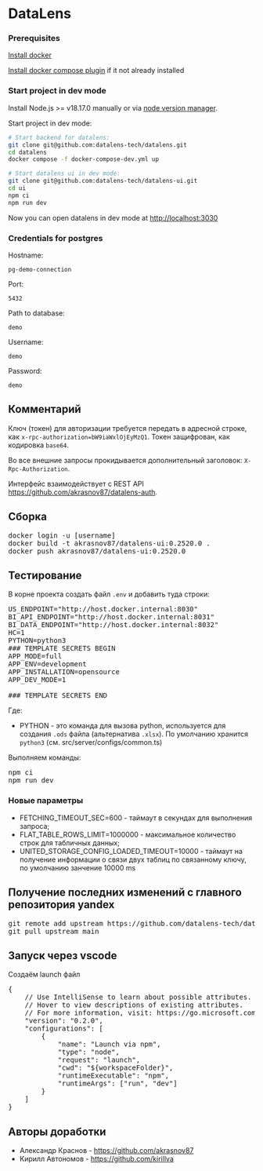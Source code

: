# DataLens

### Prerequisites

[Install docker](https://docs.docker.com/engine/install/)

[Install docker compose plugin](https://docs.docker.com/compose/install/linux/) if it not already installed

### Start project in dev mode

Install Node.js >= v18.17.0 manually or via [node version manager](https://github.com/nvm-sh/nvm).

Start project in dev mode:

```bash
# Start backend for datalens:
git clone git@github.com:datalens-tech/datalens.git
cd datalens
docker compose -f docker-compose-dev.yml up

# Start datalens ui in dev mode:
git clone git@github.com:datalens-tech/datalens-ui.git
cd ui
npm ci
npm run dev
```

Now you can open datalens in dev mode at [http://localhost:3030](http://localhost:3030)

### Credentials for postgres

Hostname:

```
pg-demo-connection
```

Port:

```
5432
```

Path to database:

```
demo
```

Username:

```
demo
```

Password:

```
demo
```
## Комментарий
Ключ (токен) для авторизации требуется передать в адресной строке, как `x-rpc-authorization=bW9iaWxlOjEyMzQ1`. Токен защифрован, как кодировка `base64`.

Во все внешние запросы прокидывается дополнительный заголовок: `X-Rpc-Authorization`.

Интерфейс взаимодействует с REST API https://github.com/akrasnov87/datalens-auth.

## Сборка
<pre>
docker login -u [username]
docker build -t akrasnov87/datalens-ui:0.2520.0 .
docker push akrasnov87/datalens-ui:0.2520.0
</pre>

## Тестирование

В корне проекта создать файл `.env` и добавить туда строки:

<pre>
US_ENDPOINT="http://host.docker.internal:8030"
BI_API_ENDPOINT="http://host.docker.internal:8031"
BI_DATA_ENDPOINT="http://host.docker.internal:8032"
HC=1
PYTHON=python3
### TEMPLATE SECRETS BEGIN
APP_MODE=full
APP_ENV=development
APP_INSTALLATION=opensource
APP_DEV_MODE=1

### TEMPLATE SECRETS END
</pre>

Где:
* PYTHON - это команда для вызова python, используется для создания `.ods` файла (альтернатива `.xlsx`). По умолчанию хранится `python3` (см. src/server/configs/common.ts)

Выполняем команды:
<pre>
npm ci
npm run dev
</pre>

### Новые параметры

* FETCHING_TIMEOUT_SEC=600 - таймаут в секундах для выполнения запроса;
* FLAT_TABLE_ROWS_LIMIT=1000000 - максимальное количество строк для табличных данных;
* UNITED_STORAGE_CONFIG_LOADED_TIMEOUT=10000 - таймаут на получение информации о связи двух таблиц по связанному ключу, по умолчанию занчение 10000 ms

## Получение последних изменений с главного репозитория yandex

<pre>
git remote add upstream https://github.com/datalens-tech/datalens-ui.git
git pull upstream main
</pre>

## Запуск через vscode

Создаём launch файл
<pre>
{
    // Use IntelliSense to learn about possible attributes.
    // Hover to view descriptions of existing attributes.
    // For more information, visit: https://go.microsoft.com/fwlink/?linkid=830387
    "version": "0.2.0",
    "configurations": [
        {
            "name": "Launch via npm",
            "type": "node",
            "request": "launch",
            "cwd": "${workspaceFolder}",
            "runtimeExecutable": "npm",
            "runtimeArgs": ["run", "dev"]
        }
    ]
}
</pre>

## Авторы доработки

* Александр Краснов - https://github.com/akrasnov87
* Кирилл Автономов -  https://github.com/kirillva